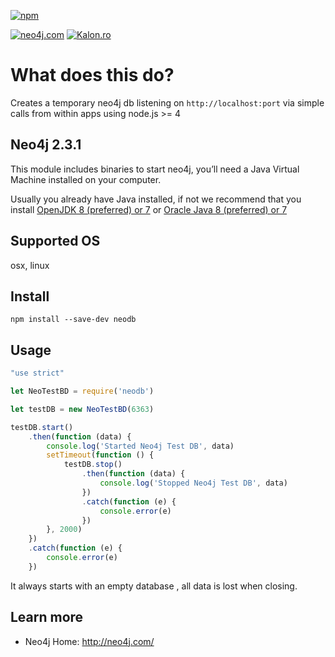 [![npm](https://img.shields.io/npm/v/neodb.svg)](https://www.npmjs.com/package/neodb)

[![neo4j.com](http://neo4j.com/wp-content/themes/neo4jweb/assets/images/neo4j-logo-2015.png)](http://neo4j.com) [![Kalon.ro](http://kalon.ro/images/kalon-logo.svg)](http://kalon.ro)

What does this do?
=======================================
Creates a temporary neo4j db listening on `http://localhost:port` via simple calls from within apps using node.js >= 4

Neo4j 2.3.1
----------
This module includes binaries to start neo4j, you’ll need a Java Virtual Machine installed on your computer.

Usually you already have Java installed, if not we recommend that you install [OpenJDK 8 (preferred) or 7](http://openjdk.java.net/) or [Oracle Java 8 (preferred) or 7](http://www.oracle.com/technetwork/java/javase/downloads/index.html)

Supported OS
----------
osx, linux

Install
----------
`npm install --save-dev neodb`

Usage
----------
```js
"use strict"

let NeoTestBD = require('neodb')

let testDB = new NeoTestBD(6363)

testDB.start()
    .then(function (data) {
        console.log('Started Neo4j Test DB', data)
        setTimeout(function () {
            testDB.stop()
                .then(function (data) {
                    console.log('Stopped Neo4j Test DB', data)
                })
                .catch(function (e) {
                    console.error(e)
                })
        }, 2000)
    })
    .catch(function (e) {
        console.error(e)
    })

```

It always starts with an empty database , all data is lost when closing.

Learn more
----------

* Neo4j Home: http://neo4j.com/